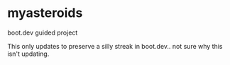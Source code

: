 # myasteroids
boot.dev guided project

This only updates to preserve a silly streak in boot.dev..
not sure why this isn't updating.